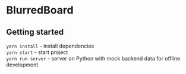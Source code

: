 # BlurredBoard

## Getting started

`yarn install` - install dependencies  
`yarn start` - start project  
`yarn run server` - server on Python with mock backend data for offline development
